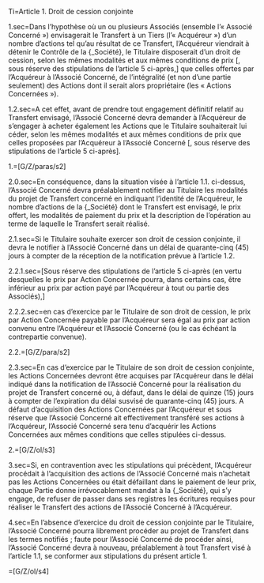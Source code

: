 
Ti=Article 1.	Droit de cession conjointe

1.sec=Dans l’hypothèse où un ou plusieurs Associés (ensemble l’« Associé Concerné ») envisagerait le Transfert à un Tiers (l’« Acquéreur ») d’un nombre d’actions tel qu’au résultat de ce Transfert, l’Acquéreur viendrait à détenir le Contrôle de la {_Société}, le Titulaire disposerait d’un droit de cession, selon les mêmes modalités et aux mêmes conditions de prix [, sous réserve des stipulations de l’article 5 ci-après,] que celles offertes par l’Acquéreur à l’Associé Concerné, de l’intégralité (et non d’une partie seulement) des Actions dont il serait alors propriétaire (les « Actions Concernées »).

1.2.sec=A cet effet, avant de prendre tout engagement définitif relatif au Transfert envisagé, l’Associé Concerné devra demander à l’Acquéreur de s’engager à acheter également les Actions que le Titulaire souhaiterait lui céder, selon les mêmes modalités et aux mêmes conditions de prix que celles proposées par l’Acquéreur à l’Associé Concerné [, sous réserve des stipulations de l’article 5 ci-après]. 

1.=[G/Z/paras/s2]

2.0.sec=En conséquence, dans la situation visée à l’article 1.1. ci-dessus, l’Associé Concerné devra préalablement notifier au Titulaire les modalités du projet de Transfert concerné en indiquant l’identité de l’Acquéreur, le nombre d’actions de la {_Société} dont le Transfert est envisagé, le prix offert, les modalités de paiement du prix et la description de l’opération au terme de laquelle le Transfert serait réalisé.

2.1.sec=Si le Titulaire souhaite exercer son droit de cession conjointe, il devra le notifier à l’Associé Concerné dans un délai de quarante-cinq (45) jours à compter de la réception de la notification prévue à l’article 1.2.

2.2.1.sec=[Sous réserve des stipulations de l’article 5 ci-après (en vertu desquelles le prix par Action Concernée pourra, dans certains cas, être inférieur au prix par action payé par l’Acquéreur à tout ou partie des Associés),]

2.2.2.sec=en cas d’exercice par le Titulaire de son droit de cession, le prix par Action Concernée payable par l’Acquéreur sera égal au prix par action convenu entre l’Acquéreur et l’Associé Concerné (ou le cas échéant la contrepartie convenue).

2.2.=[G/Z/para/s2]

2.3.sec=En cas d’exercice par le Titulaire de son droit de cession conjointe, les Actions Concernées devront être acquises par l’Acquéreur dans le délai indiqué dans la notification de l’Associé Concerné pour la réalisation du projet de Transfert concerné ou, à défaut, dans le délai de quinze (15) jours à compter de l’expiration du délai susvisé de quarante-cinq (45) jours. A défaut d’acquisition des Actions Concernées par l’Acquéreur et sous réserve que l’Associé Concerné ait effectivement transféré ses actions à l’Acquéreur, l’Associé Concerné sera tenu d’acquérir les Actions Concernées aux mêmes conditions que celles stipulées ci-dessus.

2.=[G/Z/ol/s3]

3.sec=Si, en contravention avec les stipulations qui précèdent, l’Acquéreur procédait à l’acquisition des actions de l’Associé Concerné mais n’achetait pas les Actions Concernées ou était défaillant dans le paiement de leur prix, chaque Partie donne irrévocablement mandat à la {_Société}, qui s’y engage, de refuser de passer dans ses registres les écritures requises pour réaliser le Transfert des actions de l’Associé Concerné à l’Acquéreur.

4.sec=En l’absence d’exercice du droit de cession conjointe par le Titulaire, l’Associé Concerné pourra librement procéder au projet de Transfert dans les termes notifiés ; faute pour l’Associé Concerné de procéder ainsi, l’Associé Concerné devra à nouveau, préalablement à tout Transfert visé à l’article 1.1, se conformer aux stipulations du présent article 1.

=[G/Z/ol/s4]
